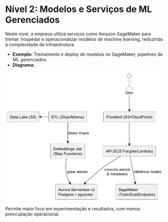 # Nível 2: Modelos e Serviços de ML Gerenciados

Neste nível, a empresa utiliza serviços como Amazon SageMaker para treinar, hospedar e operacionalizar modelos de machine learning, reduzindo a complexidade de infraestrutura.

- **Exemplo:** Treinamento e deploy de modelos no SageMaker, pipelines de ML gerenciados.
- **Diagrama:**

![Diagrama Nível 2](leve_2.png)

Permite maior foco em experimentação e resultados, com menos preocupação operacional.
